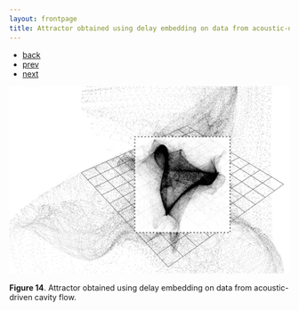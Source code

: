```yaml
---
layout: frontpage
title: Attractor obtained using delay embedding on data from acoustic-driven cavity flow
---
```


<div class="navbar">
  <div class="navbar-inner">
      <ul class="nav">
        <li><a href="../../index.html">back</a></li>
          <li><a href="iplotCorr.html">prev</a></li>
          <li><a href="samplemixups_fig7.html">next</a></li>
      </ul>
  </div>
</div>


![Attractor from cavity flow](../../assets/pics/attracteur_2_3p.png)

**Figure 14**.
Attractor obtained using delay embedding on data from acoustic-driven cavity flow.
